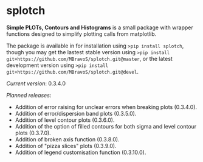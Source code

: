 # splotch
**Simple PLOTs, Contours and Histograms** is a small package with wrapper functions designed to simplify plotting calls from matplotlib.

The package is available in for installation using `>pip install splotch`, though you may get the lastest stable version using `>pip install git+https://github.com/MBravoS/splotch.git@master`, or the latest development version using `>pip install git+https://github.com/MBravoS/splotch.git@devel`.

*Current version*: 0.3.4.0

*Planned releases*:
* Addition of error raising for unclear errors when breaking plots (0.3.4.0).
* Addition of error/dispersion band plots (0.3.5.0).
* Addition of level contour plots (0.3.6.0).
* Addition of the option of filled contours for both sigma and level contour plots (0.3.7.0).
* Addition of broken axis function (0.3.8.0).
* Addition of "pizza slices" plots (0.3.9.0).
* Addition of legend customisation function (0.3.10.0).
